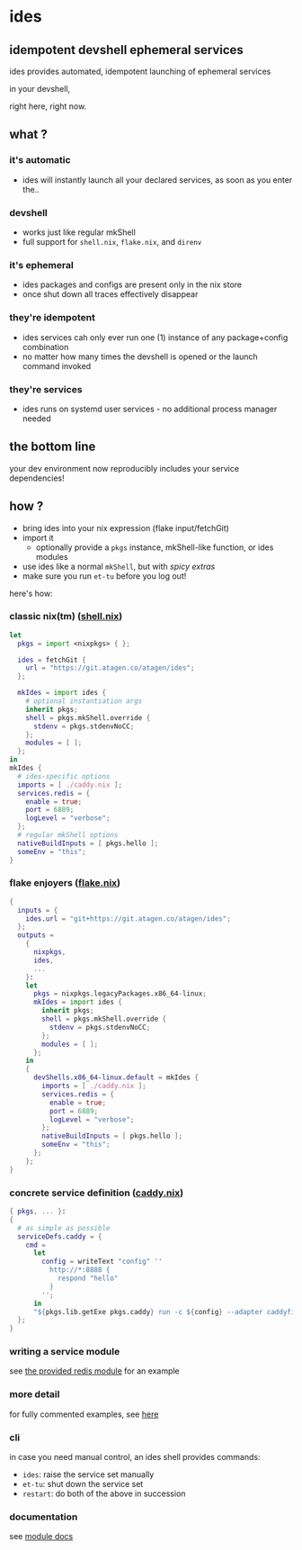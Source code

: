 # ides
## idempotent devshell ephemeral services

ides provides automated, idempotent launching of ephemeral services

in your devshell,

right here, right now.


## what ?

### it's automatic
 - ides will instantly launch all your declared services,
   as soon as you enter the..

### devshell
 - works just like regular mkShell
 - full support for `shell.nix`, `flake.nix`, and `direnv`

### it's ephemeral
 - ides packages and configs are present only in the nix store
 - once shut down all traces effectively disappear

### they're idempotent
 - ides services cah only ever run one (1) instance of any package+config combination
 - no matter how many times the devshell is opened or the launch command invoked

### they're services
 - ides runs on systemd user services - no additional process manager needed


## the bottom line
your dev environment now reproducibly includes your service dependencies!


## how ?
- bring ides into your nix expression (flake input/fetchGit)
- import it
  - optionally provide a `pkgs` instance, mkShell-like function, or ides modules
- use ides like a normal `mkShell`, but with *spicy extras*
- make sure you run `et-tu` before you log out!

here's how:

### classic nix(tm) ([shell.nix](example/shell.nix))
```nix
let
  pkgs = import <nixpkgs> { };

  ides = fetchGit {
    url = "https://git.atagen.co/atagen/ides";
  };

  mkIdes = import ides {
    # optional instantiation args
    inherit pkgs;
    shell = pkgs.mkShell.override {
      stdenv = pkgs.stdenvNoCC;
    };
    modules = [ ];
  };
in
mkIdes {
  # ides-specific options
  imports = [ ./caddy.nix ];
  services.redis = {
    enable = true;
    port = 6889;
    logLevel = "verbose";
  };
  # regular mkShell options
  nativeBuildInputs = [ pkgs.hello ];
  someEnv = "this";
}
```

### flake enjoyers ([flake.nix](example/flake.nix))
```nix
{
  inputs = {
    ides.url = "git+https://git.atagen.co/atagen/ides";
  };
  outputs =
    {
      nixpkgs,
      ides,
      ...
    }:
    let
      pkgs = nixpkgs.legacyPackages.x86_64-linux;
      mkIdes = import ides {
        inherit pkgs;
        shell = pkgs.mkShell.override {
          stdenv = pkgs.stdenvNoCC;
        };
        modules = [ ];
      };
    in
    {
      devShells.x86_64-linux.default = mkIdes {
        imports = [ ./caddy.nix ];
        services.redis = {
          enable = true;
          port = 6889;
          logLevel = "verbose";
        };
        nativeBuildInputs = [ pkgs.hello ];
        someEnv = "this";
      };
    };
}
```

### concrete service definition ([caddy.nix](example/caddy.nix))
```nix
{ pkgs, ... }:
{
  # as simple as possible
  serviceDefs.caddy = {
    cmd = 
      let 
        config = writeText "config" ''
          http://*:8888 {
      	    respond "hello"
          }
        '';
      in
      "${pkgs.lib.getExe pkgs.caddy} run -c ${config} --adapter caddyfile";
  };
}
```

### writing a service module
see [the provided redis module](modules/redis.nix) for an example

### more detail
for fully commented examples, see [here](example)

### cli
in case you need manual control, an ides shell provides commands:
- `ides`: raise the service set manually
- `et-tu`: shut down the service set
- `restart`: do both of the above in succession

### documentation
see [module docs](docs/docs.md)

